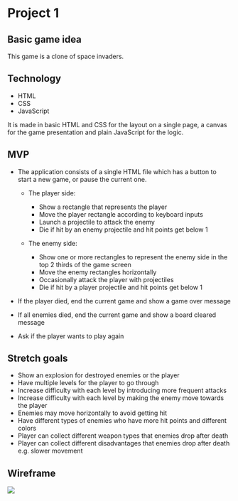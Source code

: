 # Project 1

## Basic game idea
This game is a clone of space invaders.

## Technology
- HTML
- CSS
- JavaScript

It is made in basic HTML and CSS for the layout on a single page, a canvas for the game presentation and plain JavaScript for the logic.
    
## MVP
 
- The application consists of a single HTML file which has a button to start a new game, or pause the current one.
    - The player side:
        - Show a rectangle that represents the player
        - Move the player rectangle according to keyboard inputs
        - Launch a projectile to attack the enemy
        - Die if hit by an enemy projectile and hit points get below 1

    - The enemy side:
        - Show one or more rectangles to represent the enemy side in the top 2 thirds of the game screen
        - Move the enemy rectangles horizontally 
        - Occasionally attack the player with projectiles
        - Die if hit by a player projectile and hit points get below 1

- If the player died, end the current game and show a game over message
- If all enemies died, end the current game and show a board cleared message
- Ask if the player wants to play again

## Stretch goals
- Show an explosion for destroyed enemies or the player
- Have multiple levels for the player to go through 
- Increase difficulty with each level by introducing more frequent attacks
- Increase difficulty with each level by making the enemy move towards the player
- Enemies may move horizontally to avoid getting hit
- Have different types of enemies who have more hit points and different colors
- Player can collect different weapon types that enemies drop after death
- Player can collect different disadvantages that enemies drop after death 
e.g. slower movement

## Wireframe
![](https://i.imgur.com/rwCMFGh.png)